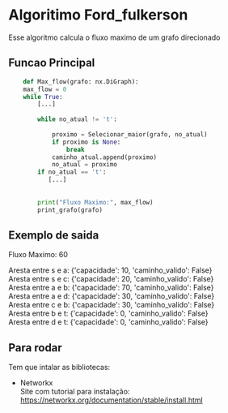 # Algoritimo Ford_fulkerson
Esse algoritmo calcula o fluxo maximo de um grafo direcionado

## Funcao Principal
```python
    def Max_flow(grafo: nx.DiGraph):
    max_flow = 0
    while True:
        [...]
        
        while no_atual != 't':
            
            proximo = Selecionar_maior(grafo, no_atual)
            if proximo is None:
                break  
            caminho_atual.append(proximo)
            no_atual = proximo
        if no_atual == 't':
           [...]
            
            
        print("Fluxo Maximo:", max_flow)
        print_grafo(grafo)
```
## Exemplo de saida
Fluxo Maximo: 60

Aresta entre s e a: {'capacidade': 10, 'caminho_valido': False}<br>
Aresta entre s e c: {'capacidade': 20, 'caminho_valido': False}<br>
Aresta entre a e b: {'capacidade': 70, 'caminho_valido': False}<br>
Aresta entre a e d: {'capacidade': 30, 'caminho_valido': False}<br>
Aresta entre c e b: {'capacidade': 30, 'caminho_valido': False}<br>
Aresta entre b e t: {'capacidade': 0, 'caminho_valido': False}<br>
Aresta entre d e t: {'capacidade': 0, 'caminho_valido': False}<br>


## Para rodar 
Tem que intalar as bibliotecas:
* Networkx\
Site com tutorial para instalação:
https://networkx.org/documentation/stable/install.html